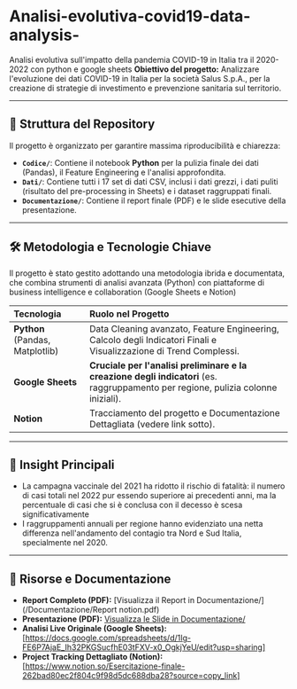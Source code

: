 # Analisi-evolutiva-covid19-data-analysis-
Analisi evolutiva sull'impatto della pandemia COVID-19 in Italia tra il 2020-2022 con python e google sheets
**Obiettivo del progetto:** Analizzare l'evoluzione dei dati COVID-19 in Italia per la società Salus S.p.A., per la creazione di strategie di investimento e prevenzione sanitaria sul territorio.


---

## 🚀 Struttura del Repository

Il progetto è organizzato per garantire massima riproducibilità e chiarezza:

- **`Codice/`**: Contiene il notebook **Python** per la pulizia finale dei dati (Pandas), il Feature Engineering e l'analisi approfondita.
- **`Dati/`**: Contiene tutti i 17 set di dati CSV, inclusi i dati grezzi, i dati puliti (risultato del pre-processing in Sheets) e i dataset raggruppati finali.
- **`Documentazione/`**: Contiene il report finale (PDF) e le slide esecutive della presentazione.

---

## 🛠️ Metodologia e Tecnologie Chiave

Il progetto è stato gestito adottando una metodologia ibrida e documentata, che combina strumenti di analisi avanzata (Python) con piattaforme di business intelligence e collaboration (Google Sheets e Notion)

| Tecnologia | Ruolo nel Progetto |
| :--- | :--- |
| **Python** (Pandas, Matplotlib) | Data Cleaning avanzato, Feature Engineering, Calcolo degli Indicatori Finali e Visualizzazione di Trend Complessi. |
| **Google Sheets** | **Cruciale per l'analisi preliminare e la creazione degli indicatori** (es. raggruppamento per regione, pulizia colonne iniziali). |
| **Notion** | Tracciamento del progetto e Documentazione Dettagliata (vedere link sotto). |

---

## 🎯 Insight Principali

- La campagna vaccinale del 2021 ha ridotto il rischio di fatalità: il numero di casi totali nel 2022 pur essendo superiore ai precedenti anni, ma la percentuale di casi che si è conclusa con il decesso è scesa significativamente 
- I raggruppamenti annuali per regione hanno evidenziato una netta differenza nell'andamento del contagio tra Nord e Sud Italia, specialmente nel 2020.

---

## 🔗 Risorse e Documentazione

- **Report Completo (PDF):** [Visualizza il Report in Documentazione/](/Documentazione/Report notion.pdf)
- **Presentazione (PDF):** [Visualizza le Slide in Documentazione/](/Documentazione/Analisi_evolutiva_della_pandemia_COVID_19_in_Italia_2020_2022.pdf)
- **Analisi Live Originale (Google Sheets):** [https://docs.google.com/spreadsheets/d/1Ig-FE6P7AjaE_Ih32PKGSucfhE03tFXV-x0_OgkjYeU/edit?usp=sharing]
- **Project Tracking Dettagliato (Notion):** [https://www.notion.so/Esercitazione-finale-262bad80ec2f804c9f98d5dc688dba28?source=copy_link]
